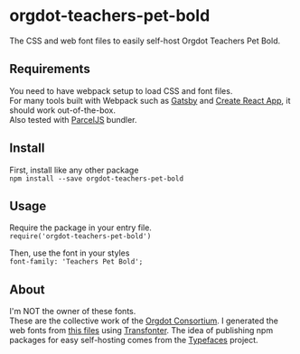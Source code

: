 # orgdot-teachers-pet-bold
The CSS and web font files to easily self-host Orgdot Teachers Pet Bold.

## Requirements
You need to have webpack setup to load CSS and font files.<br />For many tools built with Webpack such as [Gatsby](https://github.com/gatsbyjs/gatsby") and [Create React App](https://github.com/facebookincubator/create-react-app), it should work out-of-the-box.<br />Also tested with [ParcelJS]("https://parceljs.org/") bundler.

## Install
First, install like any other package<br />`npm install --save orgdot-teachers-pet-bold`

## Usage
Require the package in your entry file.<br />`require('orgdot-teachers-pet-bold')`

Then, use the font in your styles<br />`font-family: 'Teachers Pet Bold';`

## About
I'm NOT the owner of these fonts.<br />These are the collective work of the [Orgdot Consortium]("http://www.orgdot.com").
I generated the web fonts from [this files]("http://www.orgdot.com/aliasfonts/index.htm") using [Transfonter]("https://transfonter.org").
The idea of publishing npm packages for easy self-hosting comes from the [Typefaces]("https://github.com/KyleAMathews/typefaces") project.
